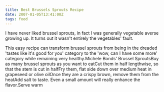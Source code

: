 ```yaml
---
title: Best Brussels Sprouts Recipe
date: 2007-01-05T13:41:00Z
tags: food
---
```

I have never liked brussel sprouts, in fact I was generally vegetable averse growing up. It turns out it wasn't entirely the vegetables' fault.

This easy recipe can transform brussel sprouts from being in the dreaded 'tastes like it's good for you' category to the 'wow, can I have some more' category while remaining very healthy.Michele Bonds' Brussel SproutsBuy as many brussel sprouts as you want to eatCut them in half lengthwise, so that the stem is cut in halfFry them, flat side down over medium heat in grapeseed or olive oilOnce they are a crispy brown, remove them from the heatAdd salt to taste. Even a small amount will really enhance the flavor.Serve warm
